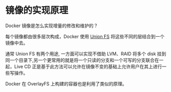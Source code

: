 # 镜像的实现原理

Docker 镜像是怎么实现增量的修改和维护的？

每个镜像都由很多层次构成，Docker 使用 [Union FS](https://en.wikipedia.org/wiki/UnionFS) 将这些不同的层结合到一个镜像中去。

通常 Union FS 有两个用途, 一方面可以实现不借助 LVM、RAID 将多个 disk 挂到同一个目录下,另一个更常用的就是将一个只读的分支和一个可写的分支联合在一起，Live CD 正是基于此方法可以允许在镜像不变的基础上允许用户在其上进行一些写操作。

Docker 在 OverlayFS 上构建的容器也是利用了类似的原理。